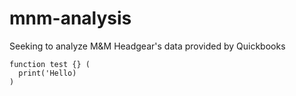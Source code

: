 # mnm-analysis
Seeking to analyze M&amp;M Headgear's data provided by Quickbooks
```
function test {} (
  print('Hello)
)
```
